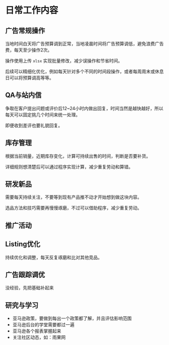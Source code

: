 # 日常工作内容


## 广告常规操作

当地时间白天将广告预算调到正常，当地凌晨时间将广告预算调低，避免浪费广告费，每天至少操作2次。

操作使用上传 `xlsx` 实现批量修改，减少误操作和节省时间。

后续可以精细化优化，例如每天针对多个不同的时间段操作，或者每周周末或休息日可以将预算调高等等。


## QA与站内信

争取在客户提出问题或评价后12~24小时内做出回复，时间当然是越快越好，所以每天可以固定挑几个时间来统一处理。

即便收到差评也要礼貌回复。


## 库存管理

根据当前销量，近期库存变化，计算可持续出售的时间，判断是否要补货。

详细规则想清楚后可以通过程序实现计算，减少重复劳动和算错。


## 研发新品

需要每天持续关注，不要等到现有产品推不动才开始想到做这块内容。

选品方法和技巧需要再慢慢琢磨，不过可以借助程序，减少重复劳动。


## 推广活动

## Listing优化

持续优化和调整，每天反复琢磨和比对其他竞品。


## 广告跟踪调优

没经验，先把基础补起来


## 研究与学习

- 亚马逊政策，要做到每出一个政策都了解，并且评估影响范围
- 亚马逊后台的学堂需要都过一遍
- 亚马逊各个报表掌握起来
- 关注社区动态，如：雨果网
